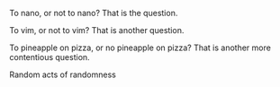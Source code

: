 To nano, or not to nano? That is the question.

To vim, or not to vim? That is another question.

To pineapple on pizza, or no pineapple on pizza? That is another more contentious question.

Random acts of randomness
